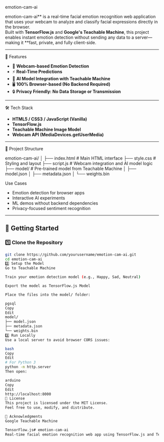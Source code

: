 emotion-cam-ai

emotion-cam-ai** is a real-time facial emotion recognition web application that uses your webcam to analyze and classify facial expressions directly in the browser.  
Built with **TensorFlow.js** and **Google's Teachable Machine**, this project enables instant emotion detection without sending any data to a server—making it **fast, private, and fully client-side.

---

🚀 Features

- 🎥 **Webcam-based Emotion Detection**  
- ⚡ **Real-Time Predictions**  
- 🧠 **AI Model Integration with Teachable Machine**  
- 🖥️ **100% Browser-based (No Backend Required)**  
- 🔒 **Privacy Friendly: No Data Storage or Transmission**

---

🛠️ Tech Stack

- **HTML5 / CSS3 / JavaScript (Vanilla)**
- **TensorFlow.js**
- **Teachable Machine Image Model**
- **Webcam API (MediaDevices.getUserMedia)**

---

📂 Project Structure

emotion-cam-ai/
│
├── index.html # Main HTML interface
├── style.css # Styling and layout
├── script.js # Webcam integration and AI model logic
├── model/ # Pre-trained model from Teachable Machine
│ ├── model.json
│ ├── metadata.json
│ └── weights.bin

 Use Cases

- Emotion detection for browser apps  
- Interactive AI experiments  
- ML demos without backend dependencies  
- Privacy-focused sentiment recognition  

---

## 🚀 Getting Started

### 1️⃣ Clone the Repository

```bash
git clone https://github.com/yourusername/emotion-cam-ai.git
cd emotion-cam-ai
2️⃣ Setup the Model
Go to Teachable Machine

Train your emotion detection model (e.g., Happy, Sad, Neutral)

Export the model as TensorFlow.js Model

Place the files into the model/ folder:

pgsql
Copy
Edit
model/
├── model.json
├── metadata.json
└── weights.bin
3️⃣ Run Locally
Use a local server to avoid browser CORS issues:

bash
Copy
Edit
# For Python 3
python -m http.server
Then open:

arduino
Copy
Edit
http://localhost:8000
📄 License
This project is licensed under the MIT License.
Feel free to use, modify, and distribute.

🙌 Acknowledgments
Google Teachable Machine

TensorFlow.js# emotion-cam-ai
Real-time facial emotion recognition web app using TensorFlow.js and Teachable Machine, running entirely in the browser.
